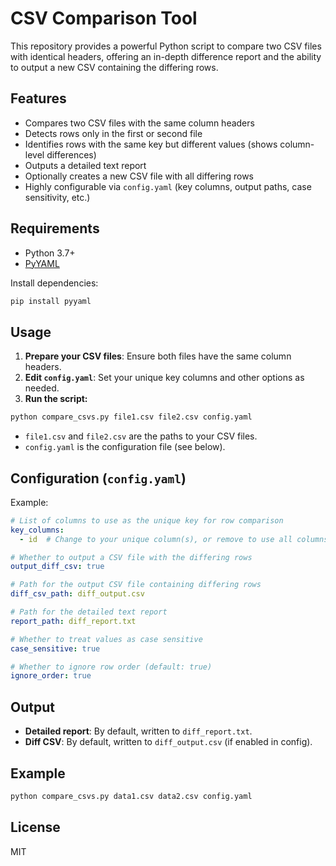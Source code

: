 # CSV Comparison Tool

This repository provides a powerful Python script to compare two CSV files with identical headers, offering an in-depth difference report and the ability to output a new CSV containing the differing rows.

## Features
- Compares two CSV files with the same column headers
- Detects rows only in the first or second file
- Identifies rows with the same key but different values (shows column-level differences)
- Outputs a detailed text report
- Optionally creates a new CSV file with all differing rows
- Highly configurable via `config.yaml` (key columns, output paths, case sensitivity, etc.)

## Requirements
- Python 3.7+
- [PyYAML](https://pypi.org/project/PyYAML/)

Install dependencies:
```bash
pip install pyyaml
```

## Usage

1. **Prepare your CSV files**: Ensure both files have the same column headers.
2. **Edit `config.yaml`**: Set your unique key columns and other options as needed.
3. **Run the script:**

```bash
python compare_csvs.py file1.csv file2.csv config.yaml
```

- `file1.csv` and `file2.csv` are the paths to your CSV files.
- `config.yaml` is the configuration file (see below).

## Configuration (`config.yaml`)

Example:
```yaml
# List of columns to use as the unique key for row comparison
key_columns:
  - id  # Change to your unique column(s), or remove to use all columns

# Whether to output a CSV file with the differing rows
output_diff_csv: true

# Path for the output CSV file containing differing rows
diff_csv_path: diff_output.csv

# Path for the detailed text report
report_path: diff_report.txt

# Whether to treat values as case sensitive
case_sensitive: true

# Whether to ignore row order (default: true)
ignore_order: true
```

## Output
- **Detailed report**: By default, written to `diff_report.txt`.
- **Diff CSV**: By default, written to `diff_output.csv` (if enabled in config).

## Example
```bash
python compare_csvs.py data1.csv data2.csv config.yaml
```

## License
MIT 
